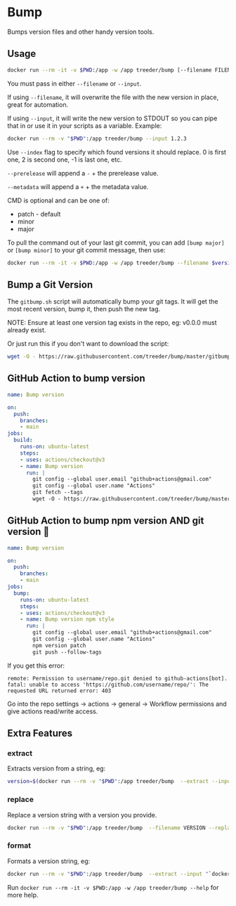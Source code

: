 # Bump

Bumps version files and other handy version tools.

## Usage

```sh
docker run --rm -it -v $PWD:/app -w /app treeder/bump [--filename FILENAME] [--input STRING] [--prerelease alpha1] [--metadata build123] [CMD]
```

You must pass in either `--filename` or `--input`.

If using `--filename`, it will overwrite the file with the new version in place, great for automation.

If using `--input`, it will write the new version to STDOUT so you can pipe that in or use it in your scripts as a variable. Example:

```sh
docker run --rm -v "$PWD":/app treeder/bump --input 1.2.3
```

Use `--index` flag to specify which found versions it should replace. 0 is first one, 2 is second one, -1 is last one, etc.

`--prerelease` will append a `-` + the prerelease value.

`--metadata` will append a `+` + the metadata value.

CMD is optional and can be one of:

* patch - default
* minor
* major

To pull the command out of your last git commit, you can add `[bump major]` or `[bump minor]` to your git commit message, then use:

```sh
docker run --rm -it -v $PWD:/app -w /app treeder/bump --filename $version_file "$(git log -1 --pretty=%B)"
```

## Bump a Git Version

The `gitbump.sh` script will automatically bump your git tags. It will get the most recent version, bump it, 
then push the new tag.

NOTE: Ensure at least one version tag exists in the repo, eg: v0.0.0 must already exist.

Or just run this if you don't want to download the script:

```sh
wget -O - https://raw.githubusercontent.com/treeder/bump/master/gitbump.sh | bash
```

## GitHub Action to bump version

```yaml
name: Bump version

on:
  push:
    branches: 
    - main
jobs:
  build:
    runs-on: ubuntu-latest
    steps:
    - uses: actions/checkout@v3
    - name: Bump version
      run: |
        git config --global user.email "github+actions@gmail.com"
        git config --global user.name "Actions"
        git fetch --tags
        wget -O - https://raw.githubusercontent.com/treeder/bump/master/gitbump.sh | bash
```

## GitHub Action to bump npm version AND git version 🤯

```yaml
name: Bump version

on:
  push:
    branches: 
    - main
jobs:
  bump:    
    runs-on: ubuntu-latest
    steps:
    - uses: actions/checkout@v3
    - name: Bump version npm style
      run: |
        git config --global user.email "github+actions@gmail.com"
        git config --global user.name "Actions"
        npm version patch
        git push --follow-tags
```

If you get this error: 

```
remote: Permission to username/repo.git denied to github-actions[bot].
fatal: unable to access 'https://github.com/username/repo/': The requested URL returned error: 403
```

Go into the repo settings -> actions -> general -> Workflow permissions and give actions read/write access.

## Extra Features

### extract

Extracts version from a string, eg: 

```sh
version=$(docker run --rm -v "$PWD":/app treeder/bump  --extract --input "`docker -v`")
```

### replace

Replace a version string with a version you provide.

```sh
docker run --rm -v "$PWD":/app treeder/bump  --filename VERSION --replace 1.2.3
```

### format

Formats a version string, eg:

```sh
docker run --rm -v "$PWD":/app treeder/bump  --extract --input "`docker -v`" --format M.m
```

Run `docker run --rm -it -v $PWD:/app -w /app treeder/bump --help` for more help.

